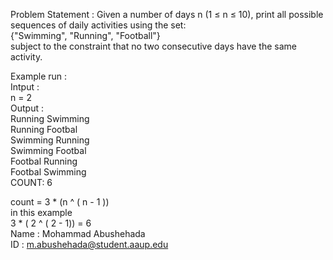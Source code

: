 Problem Statement  :
Given a number of days n (1 ≤ n ≤ 10), print all possible sequences of daily activities using the set:  
{"Swimming", "Running", "Football"}  
subject to the constraint that no two consecutive days have the same activity.

Example run :  
Intput :  
n = 2  
Output :  
Running Swimming  
Running Footbal  
Swimming Running  
Swimming Footbal  
Footbal Running  
Footbal Swimming  
COUNT: 6  

count = 3 * (n ^ ( n - 1 ))  
in this example  
3 * ( 2 ^ ( 2 - 1)) = 6  
Name : Mohammad Abushehada  
ID :  m.abushehada@student.aaup.edu  
